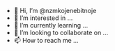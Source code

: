 - 👋 Hi, I’m @nzmkojenebitnoje
- 👀 I’m interested in ...
- 🌱 I’m currently learning ...
- 💞️ I’m looking to collaborate on ...
- 📫 How to reach me ...

<!---
nzmkojenebitnoje/nzmkojenebitnoje is a ✨ special ✨ repository because its `README.md` (this file) appears on your GitHub profile.
You can click the Preview link to take a look at your changes.
--->
